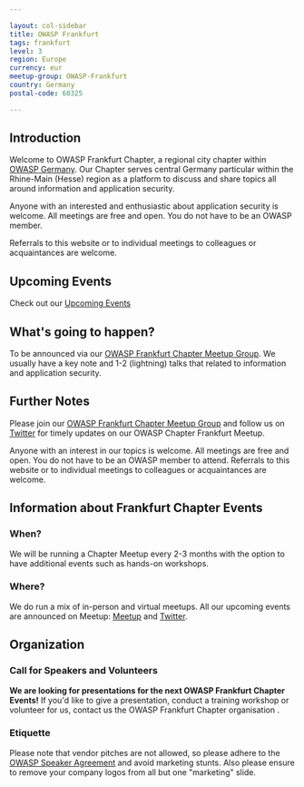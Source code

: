 ```yaml
---

layout: col-sidebar
title: OWASP Frankfurt
tags: frankfurt
level: 3
region: Europe
currency: eur
meetup-group: OWASP-Frankfurt
country: Germany
postal-code: 60325

---
```


## Introduction

Welcome to OWASP Frankfurt Chapter, a regional city chapter within [OWASP Germany](https://owasp.org/www-chapter-germany/). Our Chapter serves central Germany particular within the Rhine-Main (Hesse) region as a platform to discuss and share topics all around information and application security.

Anyone with an interested and enthusiastic about application security is welcome. All meetings are free and open. You do not have to be an OWASP member.

Referrals to this website or to individual meetings to colleagues or acquaintances are welcome.

## Upcoming Events 

Check out our [Upcoming Events](https://owasp.org/www-chapter-frankfurt#div-nextevent)

## What's going to happen?
To be announced via our [OWASP Frankfurt Chapter Meetup Group](https://www.meetup.com/OWASP-Frankfurt).
We usually have a key note and 1-2 (lightning) talks that related to information and application security.

## Further Notes
Please join our [OWASP Frankfurt Chapter Meetup Group](https://www.meetup.com/OWASP-Frankfurt) and follow us on [Twitter](https://twitter.com/owasp_frankfurt) for timely updates on our OWASP Chapter Frankfurt Meetup.

Anyone with an interest in our topics is welcome. All meetings are free and open. You do not have to be an OWASP member to attend. Referrals to this website or to individual meetings to colleagues or acquaintances are welcome.

## Information about Frankfurt Chapter Events

### When?
We will be running a Chapter Meetup every 2-3 months with the option to have additional events such as hands-on workshops. 

### Where?
We do run a mix of in-person and virtual meetups. All our upcoming events are announced on Meetup: [Meetup](http://www.meetup.com/OWASP-Frankfurt) and [Twitter](https://twitter.com/owasp_frankfurt). 

## Organization

### Call for Speakers and Volunteers

**We are looking for presentations for the next OWASP Frankfurt Chapter Events!** If you'd like to give a presentation, conduct a training workshop or volunteer for us, contact us the OWASP Frankfurt Chapter organisation .

### Etiquette
Please note that vendor pitches are not allowed, so please adhere to the [OWASP Speaker Agreement](https://owasp.org/www-policy/legal/speaker-agreement) and avoid marketing stunts. Also please ensure to remove your company logos from all but one "marketing" slide.
